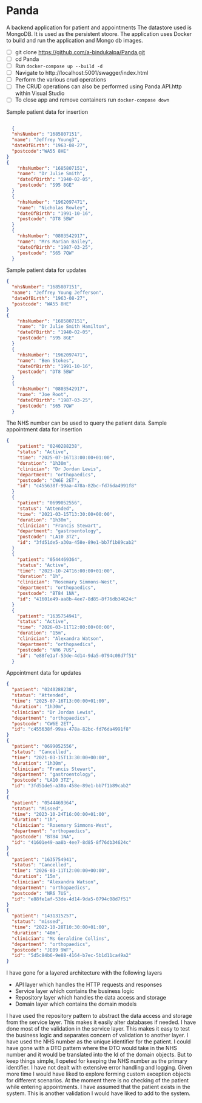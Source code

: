 # Panda
A backend application for patient and appointments
The datastore used is MongoDB. It  is used as the persistent stoore.
The application uses Docker to build and run the application and Mongo db images.

- [ ] git clone https://github.com/a-bindukalpa/Panda.git
- [ ] cd Panda
- [ ] Run `docker-compose up --build -d` 
- [ ] Navigate to http://localhost:5001/swagger/index.html
- [ ] Perform the various crud operations
- [ ] The CRUD operations can also be performed using Panda.API.http within Visual Studio
- [ ] To close app and remove containers run `docker-compose down`

Sample patient data for insertion
```json

  {
  "nhsNumber": "1685807151", 
  "name": "Jeffrey Young3", 
  "dateOfBirth": "1963-08-27", 
  "postcode":"WA55 8HE"
}
{
    "nhsNumber": "1685807151",
    "name": "Dr Julie Smith",
    "dateOfBirth": "1940-02-05",
    "postcode": "S95 8GE"
  }
  {
    "nhsNumber": "1962097471",
    "name": "Nicholas Rowley",
    "dateOfBirth": "1991-10-16",
    "postcode": "DT8 5BW"
  }
  {
    "nhsNumber": "0803542917",
    "name": "Mrs Marian Bailey",
    "dateOfBirth": "1987-03-25",
    "postcode": "S65 7QW"
  }
```
Sample patient data for updates
```json
{
  "nhsNumber": "1685807151",
  "name": "Jeffrey Young Jefferson",
  "dateOfBirth": "1963-08-27",
  "postcode": "WA55 8HE"
}
{
    "nhsNumber": "1685807151",
    "name": "Dr Julie Smith Hamilton",
    "dateOfBirth": "1940-02-05",
    "postcode": "S95 8GE"
  }
  {
    "nhsNumber": "1962097471",
    "name": "Ben Stokes",
    "dateOfBirth": "1991-10-16",
    "postcode": "DT8 5BW"
  }
  {
    "nhsNumber": "0803542917",
    "name": "Joe Root",
    "dateOfBirth": "1987-03-25",
    "postcode": "S65 7QW"
  }
```
The NHS number can be used to query the patient data.
Sample appointment data for insertion
```json
{
    "patient": "0240288238",
    "status": "Active",
    "time": "2025-07-16T13:00:00+01:00",
    "duration": "1h30m",
    "clinician": "Dr Jordan Lewis",
    "department": "orthopaedics",
    "postcode": "CW6E 2ET",
    "id": "c455638f-99aa-478a-82bc-fd76da4991f8"
  }
  {
    "patient": "0699052556",
    "status": "Attended",
    "time": "2021-03-15T13:30:00+00:00",
    "duration": "1h30m",
    "clinician": "Francis Stewart",
    "department": "gastroentology",
    "postcode": "LA10 3TZ",
    "id": "3fd51de5-a30a-458e-89e1-bb7f1b89cab2"
  }
  {
    "patient": "0544469364",
    "status": "Active",
    "time": "2023-10-24T16:00:00+01:00",
    "duration": "1h",
    "clinician": "Rosemary Simmons-West",
    "department": "orthopaedics",
    "postcode": "BT84 1NA",
    "id": "41601e49-aa8b-4ee7-8d85-8f76db34624c"
  }
  {
    "patient": "1635754941",
    "status": "Active",
    "time": "2026-03-11T12:00:00+00:00",
    "duration": "15m",
    "clinician": "Alexandra Watson",
    "department": "orthopaedics",
    "postcode": "NR6 7US",
    "id": "e88fe1af-53de-4d14-9da5-0794c08d7f51"
  }
```
  Appointment data for updates
  ```json
  {
    "patient": "0240288238",
    "status": "Attended",
    "time": "2025-07-16T13:00:00+01:00",
    "duration": "1h30m",
    "clinician": "Dr Jordan Lewis",
    "department": "orthopaedics",
    "postcode": "CW6E 2ET",
    "id": "c455638f-99aa-478a-82bc-fd76da4991f8"
  }
  {
    "patient": "0699052556",
    "status": "Cancelled",
    "time": "2021-03-15T13:30:00+00:00",
    "duration": "1h30m",
    "clinician": "Francis Stewart",
    "department": "gastroentology",
    "postcode": "LA10 3TZ",
    "id": "3fd51de5-a30a-458e-89e1-bb7f1b89cab2"
  }
  {
    "patient": "0544469364",
    "status": "Missed",
    "time": "2023-10-24T16:00:00+01:00",
    "duration": "1h",
    "clinician": "Rosemary Simmons-West",
    "department": "orthopaedics",
    "postcode": "BT84 1NA",
    "id": "41601e49-aa8b-4ee7-8d85-8f76db34624c"
  }
  {
    "patient": "1635754941",
    "status": "Cancelled",
    "time": "2026-03-11T12:00:00+00:00",
    "duration": "15m",
    "clinician": "Alexandra Watson",
    "department": "orthopaedics",
    "postcode": "NR6 7US",
    "id": "e88fe1af-53de-4d14-9da5-0794c08d7f51"
  }
  {
    "patient": "1431315257",
    "status": "missed",
    "time": "2022-10-28T10:30:00+01:00",
    "duration": "40m",
    "clinician": "Ms Geraldine Collins",
    "department": "orthopaedics",
    "postcode": "JE09 9WF",
    "id": "5d5c84b6-9e88-4164-b7ec-5b1d11ca49a2"
  }
```
  I have gone for a layered architecture with the following layers
  + API layer which handles the HTTP requests and responses
  + Service layer which contains the business logic
  + Repository layer which handles the data access and storage
  + Domain layer which contains the domain models

  I have used the repository pattern to abstract the data access and storage from the service layer. This makes it easily alter databases if needed.
  I have done most of the validation in the service layer. This makes it easy to test the business logic and separates concern of validation to another layer. 
  I have used the NHS number as the unique identifier for the patient. I could have gone with a DTO pattern where the DTO would take in the NHS number and it would be translated into the Id of the domain objects. But to keep things simple, I opeted for keeping the NHS number as the primary identifier. 
  I have not dealt with extensive error handling and logging. Given more time I would have liked to explore forming custom exception objects for different scenarios.
  At the moment there is no checking of the patient while entering appointments. I have assumed that the patient exists in the system. This is another validation I would have liked to add to the system.
